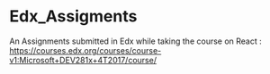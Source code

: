 # Edx_Assigments
An Assignments submitted in Edx while taking the course on React : https://courses.edx.org/courses/course-v1:Microsoft+DEV281x+4T2017/course/
